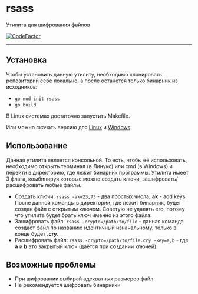 # rsass
Утилита для шифрования файлов

[![CodeFactor](https://www.codefactor.io/repository/github/sashashrek/rsass/badge)](https://www.codefactor.io/repository/github/sashashrek/rsass)

---

## Установка
Чтобы установить данную утилиту, необходимо клонировать репозиторий себе локально, а после останется только бинарник из исходников:
* ```go mod init rsass```
* ```go build```

В Linux системах достаточно запустить Makefile.

Или можно скачать версию для [Linux](http://188.227.84.204:121/linux/rsass64.tar.gz) и [Windows](http://188.227.84.204:121/windows/rsass64.zip)

## Использование
Данная утилита является консольной. То есть, чтобы её использовать, необходимо открыть терминал (в Линукс) или cmd (в Windows) и перейти в директорию, где лежит бинарник программы. Утилита имеет 3 флага, комбинируя которые можно создать ключи, зашифровать/расшифровать любые файлы.

* Создать ключи: ```rsass -ak=23,73``` - два простых числа; **ak** - add keys. После данной команды в директории, где лежит бинарник, будет создан файл с открытым ключом. Советую не удалять его, потому что утилита будет брать ключ именно из этого файла.
* Зашифровать файл: ```rsass -crypto=/path/to/file``` - данная команда создаст файл по названию идентичный изначальному, только в конце будет **.cry**.
* Расшифровать файл: ```rsass -crypto=/path/to/file.cry -key=a,b``` - где **a** и **b** это закрытый ключ (даётся при создании ключей).

## Возможные проблемы
* При шифровании выбирай адекватных размеров файл
* Не рекомендуется шифровать бинарники
